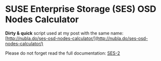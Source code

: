 # SUSE Enterprise Storage (SES) OSD Nodes Calculator

**Dirty & quick** script used at my post with the same name:  [http://nubla.do/ses-osd-nodes-calculator/](http://nubla.do/ses-osd-nodes-calculator/)

Please do not forget read the full documentation: [SES-2](https://www.suse.com/documentation/ses-2/)
